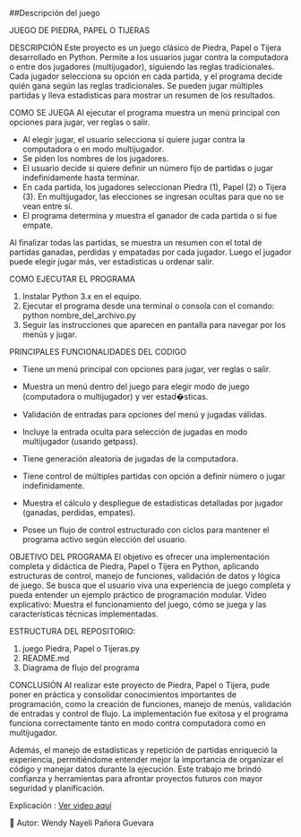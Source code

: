 ##Descripción del juego
 
JUEGO DE PIEDRA, PAPEL O TIJERAS 

DESCRIPCIÓN
Este proyecto es un juego clásico de Piedra, Papel o Tijera desarrollado en Python.
Permite a los usuarios jugar contra la computadora o entre dos jugadores (multijugador), 
siguiendo las reglas tradicionales. 
Cada jugador selecciona su opción en cada partida, y el programa decide quién gana 
según las reglas tradicionales. 
Se pueden jugar múltiples partidas y lleva estadisticas para mostrar un resumen de los resultados.


COMO SE JUEGA
Al ejecutar el programa muestra un menú principal con opciones para jugar, ver reglas o salir.
- Al elegir jugar, el usuario selecciona si quiere jugar contra la computadora o en modo multijugador.
- Se piden los nombres de los jugadores.
- El usuario decide si quiere definir un número fijo de partidas o jugar indefinidamente hasta terminar.
- En cada partida, los jugadores seleccionan Piedra (1), Papel (2) o Tijera (3). En multijugador, las elecciones se ingresan ocultas para que no se vean entre sí.
- El programa determina y muestra el ganador de cada partida o si fue empate.

Al finalizar todas las partidas, se muestra un resumen con el total de partidas ganadas, perdidas y empatadas por cada jugador.
Luego el jugador puede elegir jugar más, ver estadisticas u ordenar salir.

COMO EJECUTAR EL PROGRAMA
1. Instalar Python 3.x en el equipo.
2. Ejecutar el programa desde una terminal o consola con el comando: python nombre_del_archivo.py
3. Seguir las instrucciones que aparecen en pantalla para navegar por los menús y jugar.


PRINCIPALES FUNCIONALIDADES DEL CODIGO
- Tiene un menú principal con opciones para jugar, ver reglas o salir.

- Muestra un menú dentro del juego para elegir modo de juego (computadora o multijugador) y ver estad�sticas.

- Validación de entradas para opciones del menú y jugadas válidas.

- Incluye la entrada oculta para selección de jugadas en modo multijugador (usando getpass).

- Tiene generación aleatoria de jugadas de la computadora.

- Tiene control de múltiples partidas con opción a definir número o jugar indefinidamente.

- Muestra el cálculo y despliegue de estadísticas detalladas por jugador (ganadas, perdidas, empates).

- Posee un flujo de control estructurado con ciclos para mantener el programa activo según elección del usuario.

OBJETIVO DEL PROGRAMA
El objetivo es ofrecer una implementación completa y didáctica de Piedra, Papel o Tijera en Python, aplicando estructuras de control, manejo de funciones, validación de datos y lógica de juego. Se busca que el usuario viva una experiencia de juego completa y pueda entender un ejemplo práctico de programación modular.
Video explicativo:
Muestra el funcionamiento del juego, cómo se juega y las características técnicas implementadas.

ESTRUCTURA DEL REPOSITORIO:
1. juego Piedra, Papel o Tijeras.py
2. README.md
3. Diagrama de flujo del programa

CONCLUSIÓN
Al realizar este proyecto de Piedra, Papel o Tijera, pude poner en práctica y consolidar conocimientos importantes de programación, como la creación de funciones, manejo de menús, validación de entradas y control de flujo. La implementación fue exitosa y el programa funciona correctamente tanto en modo contra computadora como en multijugador.

Además, el manejo de estadísticas y repetición de partidas enriqueció la experiencia, permitiéndome entender mejor la importancia de organizar el código y manejar datos durante la ejecución. Este trabajo me brindó confianza y herramientas para afrontar proyectos futuros con mayor seguridad y planificación.

Explicación : 
[Ver video aquí](https://mailinternacionaledu-my.sharepoint.com/:v:/g/personal/wepanoragu_uide_edu_ec/Eb8eWNkIRMZAm_6PeT-YB3UBvBdnA4eqfzLMQ_GW2YFLoQ?e=4C8c3m)


 👤 Autor: Wendy Nayeli Pañora Guevara
